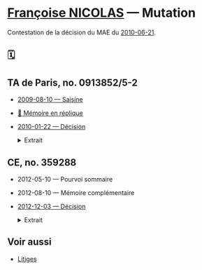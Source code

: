 # [Françoise NICOLAS](fn.md) — Mutation

Contestation de la décision du MAE du [2010-06-21](faits.md#mutation).

## 🗓️
## TA de Paris, no. 0913852/5-2
* [2009-08-10 — Saisine](../pieces/identifiant/3ad82e00)

* [🚧 Mémoire en réplique](../pieces/identifiant/683b557c)

* [2010-01-22 — Décision](../pieces/identifiant/330f0a2a)

    <details><summary>Extrait</summary>
    
    Considération que par décision du 2009-01-01, postérieure à l'introduction de la requête et devenue définitive, le MAE a retiré la décision attaquée; que par suite, les conclusions de Mme NICOLAS sont devenues sans objet;
    
    ORDONNE
    
    Article 1er: il n'y a pas lieu de statuer
    </details>

## CE, no. 359288

* 2012-05-10 — Pourvoi sommaire
* 2012-08-10 — Mémoire complémentaire
* [2012-12-03 — Décision](../pieces/identifiant/11701dfd)

    <details><summary>Extrait</summary>
    
    2. Considérant que pour demander l'annulation du jugement attaqué, Mme NICOLAS soutien [] que c'est à tort que le tribunal administratif a jugé que sa mutation n'était pas constitutive d'une sanction ddisciplinaire déguisée [donc] de détournement de pouvoir.
    
    3. Considérant qu'aucun de ces moyens n'est de nature à permettre l'admission du pourvoi;
    
    DÉCIDE:
    
    Article 1: le pourvoi n'est pas admis
    
    </details>

## Voir aussi
* [Litiges](../README.md#faits)

